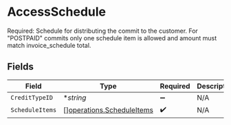 # AccessSchedule

Required: Schedule for distributing the commit to the customer. For "POSTPAID" commits only one schedule item is allowed and amount must match invoice_schedule total.


## Fields

| Field                                                                  | Type                                                                   | Required                                                               | Description                                                            |
| ---------------------------------------------------------------------- | ---------------------------------------------------------------------- | ---------------------------------------------------------------------- | ---------------------------------------------------------------------- |
| `CreditTypeID`                                                         | **string*                                                              | :heavy_minus_sign:                                                     | N/A                                                                    |
| `ScheduleItems`                                                        | [][operations.ScheduleItems](../../models/operations/scheduleitems.md) | :heavy_check_mark:                                                     | N/A                                                                    |